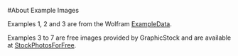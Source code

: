 #About Example Images

Examples 1, 2 and 3 are from the Wolfram [ExampleData](http://reference.wolfram.com/language/ref/ExampleData.html "ExampleData | Documentation").

Examples 3 to 7 are free images provided by GraphicStock and are available at [StockPhotosForFree](http://www.stockphotosforfree.com "StockPhotosForFree").
